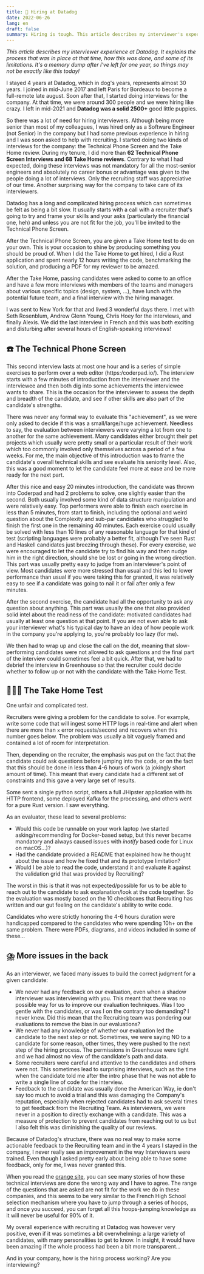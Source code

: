 ```yaml
---
title: 🏢 Hiring at Datadog
date: 2022-06-26
lang: en
draft: false
summary: Hiring is tough. This article describes my interviewer's experience at Datadog.
---
```


_This article describes my interviewer experience at Datadog. It explains the process that was in place at that time, how this was done, and some of its limitations. It's a memory dump after I've left for one year, so things may not be exactly like this today!_

I stayed 4 years at Datadog, which in dog's years, represents almost 30 years. I joined in mid-June 2017 and left Paris for Bordeaux to become a full-remote late august. Soon after that, I started doing interviews for the company. At that time, we were around 300 people and we were hiring like crazy. I left in mid-2021 and **Datadog was a solid 2500+** good little puppies.

So there was a lot of need for hiring interviewers. Although being more senior than most of my colleagues, I was hired only as a Software Engineer (not Senior) in the company but I had some previous experience in hiring and I was soon asked to help with recruiting. I started doing two kinds of interviews for the company: the Technical Phone Screen and the Take Home review. During my tenure, I did more than **62 Technical Phone Screen Interviews and 68 Take Home reviews**. Contrary to what I had expected, doing these interviews was not mandatory for all the most-senior engineers and absolutely no career bonus or advantage was given to the people doing a lot of interviews. Only the recruiting staff was appreciative of our time. Another surprising way for the company to take care of its interviewers.

Datadog has a long and complicated hiring process which can sometimes be felt as being a bit slow. It usually starts with a call with a recruiter that's going to try and frame your skills and your asks (particularly the financial one, heh) and unless you are not fit for the job, you'll be invited to the Technical Phone Screen.

After the Technical Phone Screen, you are given a Take Home test to do on your own. This is your occasion to shine by producing something you should be proud of. When I did the Take Home to get hired, I did a Rust application and spent nearly 12 hours writing the code, benchmarking the solution, and producing a PDF for my reviewer to be amazed.

After the Take Home, passing candidates were asked to come to an office and have a few more interviews with members of the teams and managers about various specific topics (design, system, ...), have lunch with the potential future team, and a final interview with the hiring manager.

I was sent to New York for that and lived 3 wonderful days there. I met with Seth Rosenblum, Andrew Glenn Young, Chris Hoey for the interviews, and finally Alexis. We did the last interview in French and this was both exciting and disturbing after several hours of English-speaking interviews!

## ☎️ The Technical Phone Screen

This second interview lasts at most one hour and is a series of simple exercises to perform over a web editor (https:/coderpad.io/). The interview starts with a few minutes of introduction from the interviewer and the interviewee and then both dig into some achievements the interviewee wants to share. This is the occasion for the interviewer to assess the depth and breadth of the candidate, and see if other skills are also part of the candidate's strengths. 

There was never any formal way to evaluate this "achievement", as we were only asked to decide if this was a small/large/huge achievement. Needless to say, the evaluation between interviewers were varying a lot from one to another for the same achievement. Many candidates either brought their pet projects which usually were pretty small or a particular result of their work which too commonly involved only themselves across a period of a few weeks. For me, the main objective of this introduction was to frame the candidate's overall technical skills and see evaluate his seniority level. Also, this was a good moment to let the candidate feel more at ease and be more ready for the next part.

After this nice and easy 20 minutes introduction, the candidate was thrown into Coderpad and had 2 problems to solve, one slightly easier than the second. Both usually involved some kind of data structure manipulation and were relatively easy. Top performers were able to finish each exercise in less than 5 minutes, from start to finish, including the optional and weird question about the Complexity and sub-par candidates who struggled to finish the first one in the remaining 40 minutes. Each exercise could usually be solved with less than 10 lines of any reasonable language for that kind of test (scripting languages were probably a better fit, although I've seen Rust and Haskell candidates just breezing through these). For every exercise, we were encouraged to let the candidate try to find his way and then nudge him in the right direction, should she be lost or going in the wrong direction. This part was usually pretty easy to judge from an interviewer's point of view. Most candidates were more stressed than usual and this led to lower performance than usual if you were taking this for granted, it was relatively easy to see if a candidate was going to nail it or fail after only a few minutes.

After the second exercise, the candidate had all the opportunity to ask any question about anything. This part was usually the one that also provided solid intel about the readiness of the candidate: motivated candidates had usually at least one question at that point. If you are not even able to ask your interviewer what's his typical day to have an idea of how people work in the company you're applying to, you're probably too lazy (for me).

We then had to wrap up and close the call on the dot, meaning that slow-performing candidates were not allowed to ask questions and the final part of the interview could sometimes feel a bit quick. After that, we had to debrief the interview in Greenhouse so that the recruiter could decide whether to follow up or not with the candidate with the Take Home Test.

## 👩🏼‍💻 The Take Home Test

One unfair and complicated test.

Recruiters were giving a problem for the candidate to solve. For example, write some code that will ingest some HTTP logs in real-time and alert when there are more than `x` error requests/second and recovers when this number goes below. The problem was usually a bit vaguely framed and contained a lot of room for interpretation. 

Then, depending on the recruiter, the emphasis was put on the fact that the candidate could ask questions before jumping into the code, or on the fact that this should be done in less than 4-6 hours of work (a jokingly short amount of time). This meant that every candidate had a different set of constraints and this gave a very large set of results.

Some sent a single python script, others a full JHipster application with its HTTP frontend, some deployed Kafka for the processing, and others went for a pure Rust version. I saw everything.

As an evaluator, these lead to several problems:
- Would this code be runnable on your work laptop (we started asking/recommending for Docker-based setup, but this never became mandatory and always caused issues with _inotify_ based code for Linux on macOS...)?
- Had the candidate provided a README that explained how he thought about the issue and how he fixed that and its prototype limitation?
- Would I be able to read the code, understand it and evaluate it against the validation grid that was provided by Recruiting?

The worst in this is that it was not expected/possible for us to be able to reach out to the candidate to ask explanation/look at the code together. So the evaluation was mostly based on the 10 checkboxes that Recruiting has written and our gut feeling on the candidate's ability to write code.

Candidates who were strictly honoring the 4-6 hours duration were handicapped compared to the candidates who were spending 10h+ on the same problem. There were PDFs, diagrams, and videos included in some of these...

## ⛈️ More issues in the back

As an interviewer, we faced many issues to build the correct judgment for a given candidate:

- We never had any feedback on our evaluation, even when a shadow interviewer was interviewing with you. This meant that there was no possible way for us to improve our evaluation techniques. Was I too gentle with the candidates, or was I on the contrary too demanding? I never knew. Did this mean that the Recruiting team was pondering our evaluations to remove the bias in our evaluations?
- We never had any knowledge of whether our evaluation led the candidate to the next step or not. Sometimes, we were saying NO to a  candidate for some reason, other times, they were pushed to the next step of the hiring process. The permissions in Greenhouse were tight and we had almost no view of the candidate's path and data.
- Some recruiters were careful and attentive to the candidates and others were not. This sometimes lead to surprising interviews, such as the time when the candidate told me after the intro phase that he was not able to write a single line of code for the interview.
- Feedback to the candidate was usually done the American Way, ie don't say too much to avoid a trial and this was damaging the Company's reputation, especially when rejected candidates had to ask several times to get feedback from the Recruiting Team. As interviewers, we were never in a position to directly exchange with a candidate. This was a measure of protection to prevent candidates from reaching out to us but I also felt this was diminishing the quality of our reviews.

Because of Datadog's structure, there was no real way to make some actionable feedback to the Recruiting team and in the 4 years I stayed in the company, I never really see an improvement in the way Interviewers were trained. Even though I asked pretty early about being able to have some feedback, only for me, I was never granted this.

When you read the [orange site](https://news.ycombinator.com/), you can see many stories of how these technical interviews are done the wrong way and I have to agree. The range of the questions that are asked are not fit for the work we do in these companies, and this seems to be very similar to the French High School selection mechanism where you have to jump through a series of hoops, and once you succeed, you can forget all this hoops-jumping knowledge as it will never be useful for 90% of it.

My overall experience with recruiting at Datadog was however very positive, even if it was sometimes a bit overwhelming: a large variety of candidates, with many personalities to get to know. In insight, it would have been amazing if the whole process had been a bit more transparent...


And in your company, how is the hiring process working? Are you interviewing?

